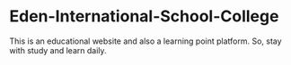 # Eden-International-School-College
This is an educational website and also a learning point platform. So, stay with study and learn daily.
